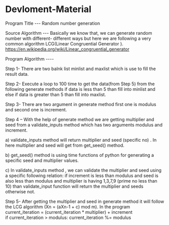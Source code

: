 # Devloment-Material



Program Title --- Random number generation


Source Algorithm  ---  Basically we know that, we can generate random number with different- different ways but here we are following a very common algorithm LCG(Linear Congruential Generator ).
https://en.wikipedia.org/wiki/Linear_congruential_generator


Program Algorithm ----

Step 1-  There are two balnk list minlist and maxlist which is use to fill the result data.

Step 2- Execute a loop to 100 time to get the data(from Step 5) from the following generate methods if data is less than 5 than fill into minlist and else if data is greater than 5 than fill into maxlist.

Step 3- There are two argument in generate method first one is modulus and second one is increment.

Step 4 – With the help of generate method we are getting multiplier and seed from a validate_inputs method which has two arguments modulus and increment.

a) validate_inputs method will return multiplier and seed (specific no) . In here multiplier and seed will get from get_seed() method.

b) get_seed() method is using time functions of python for generating a specific seed and multiplier values.

c) In validate_inputs method , we can validate the multiplier and seed using a specific following relation:
             if increment is less than modulus and seed is also less than modulus and multiplier is having 1,3,7,9 (prime no less than 10) than validate_input function will return the multiplier and seeds otherwise not.

Step 5- After getting the multiplier and seed in generate method it will follow the LCG algorithm (Xn = (aXn-1 + c) mod m).
    In the program  
 current_iteration = (current_iteration * multiplier) +    increment     
     if current_iteration > modulus:
     current_iteration %= modulus

 
    

